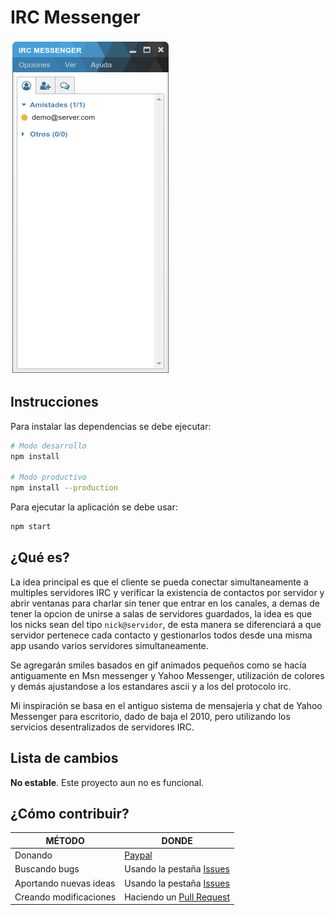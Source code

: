 # IRC Messenger

![Captura de pantalla - Contactos](./caps/contacts.png)


## Instrucciones

Para instalar las dependencias se debe ejecutar:

```bash
# Modo desarrollo
npm install

# Modo productivo
npm install --production
```

Para ejecutar la aplicación se debe usar:

```bash
npm start
```

## ¿Qué es?

La idea principal es que el cliente se pueda conectar simultaneamente a
multiples servidores IRC y verificar la existencia de contactos por servidor
y abrir ventanas para charlar sin tener que entrar en los canales, a demas de
tener la opcion de unirse a salas de servidores guardados, la idea es que los
nicks sean del tipo `nick@servidor`, de esta manera se diferenciará a que
servidor pertenece cada contacto y gestionarlos todos desde una misma app
usando varios servidores simultaneamente.

Se agregarán smiles basados en gif animados pequeños como se hacía antiguamente
en Msn messenger y Yahoo Messenger, utilización de colores y demás ajustandose a
los estandares ascii y a los del protocolo irc.

Mi inspiración se basa en el antiguo sistema de mensajería y chat de Yahoo
Messenger para escritorio, dado de baja el 2010, pero utilizando los servicios
desentralizados de servidores IRC.


## Lista de cambios

**No estable**. Este proyecto aun no es funcional.


## ¿Cómo contribuir?

|MÉTODO                 |DONDE                                                                                        |
|-----------------------|---------------------------------------------------------------------------------------------|
|Donando                |[Paypal](https://www.paypal.com/cgi-bin/webscr?cmd=_s-xclick&hosted_button_id=KM2KBE8F982KS) |
|Buscando bugs          |Usando la pestaña [Issues](https://github.com/WHK102/irc-messenger/issues)                   |
|Aportando nuevas ideas |Usando la pestaña [Issues](https://github.com/WHK102/irc-messenger/issues)                   |
|Creando modificaciones |Haciendo un [Pull Request](https://github.com/WHK102/irc-messenger/pulls)                    |
